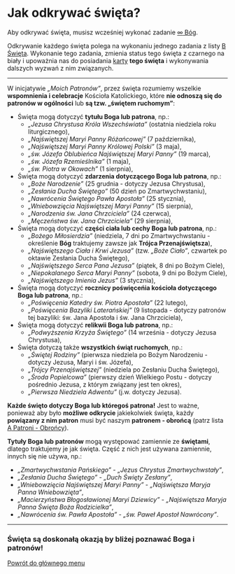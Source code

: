 # Jak odkrywać święta?
Aby odkrywać święta, musisz wcześniej wykonać zadanie [<span class="status status-list"><span class="status status-black">∞</span> Bóg</span>](bog.md).

Odkrywanie każdego święta polega na wykonaniu jednego zadania z listy [<span class="status status-list"><span class="status status-white">B</span> Święta</span>](swieta.md). Wykonanie tego zadania, zmienia status tego święta z <span class="status status-black">czarnego</span> na <span class="status status-white">biały</span> i upoważnia nas do posiadania [karty](karty_kolekcjonerskie.md) **tego święta** i wykonywania dalszych wyzwań z nim związanych.

---
W inicjatywie _„Moich Patronów”_, przez święta rozumiemy wszelkie **wspomnienia i celebracje** Kościoła Katolickiego, które **nie odnoszą się do patronów w ogólności** lub **są tzw. „świętem ruchomym”**:
- Święta mogą dotyczyć **tytułu Boga lub patrona**, np.:
  - _„Jezusa Chrystusa Króla Wszechświata”_ (ostatnia niedziela roku liturgicznego),
  - _„Najświętszej Maryi Panny Różańcowej”_ (7 października),
  - _„Najświętszej Maryi Panny Królowej Polski”_ (3 maja),
  - _„św. Józefa Oblubieńca Najświętszej Maryi Panny”_ (19 marca),
  - _„św. Józefa Rzemieślnika”_ (1 maja),
  - _„św. Piotra w Okowach”_ (1 sierpnia),
- Święta mogą dotyczyć **zdarzenia dotyczącego Boga lub patrona**, np.:
  - _„Boże Narodzenie”_ (25 grudnia - dotyczy Jezusa Chrystusa),
  - _„Zesłania Ducha Świętego”_ (50 dzień po Zmartwychwstaniu),
  - _„Nawrócenia Świętego Pawła Apostoła”_ (25 stycznia),
  - _„Wniebowzięcia Najświętszej Maryi Panny”_ (15 sierpnia),
  - _„Narodzenia św. Jana Chrzciciela”_ (24 czerwca),
  - _„Męczeństwa św. Jana Chrzciciela”_ (29 sierpnia),
- Święta mogą dotyczyć **części ciała lub cechy Boga lub patrona**, np.:
  - _„Bożego Miłosierdzia”_ (niedziela, 7 dni po Zmartwychwstaniu - określenie **Bóg** traktujemy zawsze jak **Trójca Przenajświętsza**),
  - _„Najświętszego Ciała i Krwi Jezusa”_ (tzw. _„Boże Ciało”_, czwartek po oktawie Zesłania Ducha Świętego),
  - _„Najświętszego Serca Pana Jezusa”_ (piątek, 8 dni po Bożym Ciele),
  - _„Niepokalanego Serca Maryi Panny”_ (sobota, 9 dni po Bożym Ciele),
  - _„Najświętszego Imienia Jezus”_ (3 stycznia),
- Święta mogą dotyczyć **rocznicy poświęceńia kościoła dotyczącego Boga lub patrona**, np.:
  - _„Poświęcenia Katedry św. Piotra Apostoła”_ (22 lutego),
  - _„Poświęcenia Bazyliki Laterańskiej”_ (9 listopada - dotyczy patronów tej bazyliki: św. Jana Apostoła i św. Jana Chrzciciela),
- Święta mogą dotyczyć **relikwii Boga lub patrona**, np.:
  - _„Podwyższenia Krzyża Świętego”_ (14 września - dotyczy Jezusa Chrystusa),
- Święta dotyczą także **wszystkich świąt ruchomych**, np.:
  - _„Świętej Rodziny”_ (pierwsza niedziela po Bożym Narodzeniu - dotyczy Jezusa, Maryi i św. Józefa),
  - _„Trójcy Przenajświętszej”_ (niedziela po Zesłaniu Ducha Świętego),
  - _„Środa Popielcowa”_ (pierwszy dzień Wielkiego Postu - dotyczy pośrednio Jezusa, z którym związany jest ten okres),
  - _„Pierwsza Niedziela Adwentu”_ (j.w. dotyczy Jezusa).

**Każde święto dotyczy Boga lub któregoś patrona!** Jest to ważne, ponieważ aby było **możliwe odkrycie** jakiekolwiek święta, każdy **powiązany z nim patron** musi być naszym **patronem - obrońcą** (patrz lista [<span class="status status-list"><span class="status status-blue">A</span> Patroni - Obrońcy</span>](patroni_obroncy.md)).

**Tytuły Boga lub patronów** mogą występować zamiennie ze **świętami**, dlatego traktujemy je jak święta. Część z nich jest używana zamiennie, innych się nie używa, np.:
  - _„Zmartwychwstania Pańskiego”_ - _„Jezus Chrystus Zmartwychwstały”_,
  - _„Zesłania Ducha Świętego”_ - _„Duch Święty Zesłany”_,
  - _„Wniebowzięcia Najświętszej Maryi Panny”_ - _„Najświętsza Maryja Panna Wniebowzięta”_,
  - _„Macierzyństwa Błogosławionej Maryi Dziewicy”_ - _„Najświętsza Maryja Panna Święta Boża Rodzicielka”_,
  - _„Nawrócenia św. Pawła Apostoła”_ - _„św. Paweł Apostoł Nawrócony”_.
---
### <div class="colored centered">Święta są doskonałą okazją by bliżej poznawać Boga i patronów!</div>

[Powrót do głównego menu](index.md)
